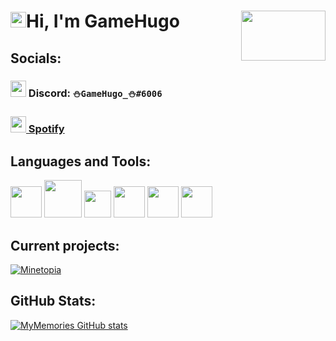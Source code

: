 # <img src="https://media.giphy.com/media/hvRJCLFzcasrR4ia7z/giphy.gif" width="25px">Hi, I'm GameHugo [<img align="right" width="135" height="80" src="https://i.imgur.com/73nwJjR.png">](#)

## Socials:
### [<img width=25 height=26 src="https://i.imgur.com/JNehGFH.png">](#) Discord: `⛄GameHugo_⛄#6006`
### [<img width=25 height=26 src="https://i.imgur.com/ZS7PgpV.png"> Spotify](https://open.spotify.com/user/11139936676?si=2e059c9567f4467d)

## Languages and Tools:
[<img width="50" src="https://i.imgur.com/g6bxayM.png">][java]
[<img width="60" src="https://i.imgur.com/xoaNfpA.png">][html]
[<img width="43" src="https://i.imgur.com/ZL0zVfg.png">][css]
[<img width="50" src="https://i.imgur.com/hHnJKQj.png">][javascript]
[<img width="50" src="https://i.imgur.com/33pdCZt.png">][idea]
[<img width="50" src="https://i.imgur.com/YUJERag.png">][webstorm]

## Current projects:
[![Minetopia](https://github-readme-stats.vercel.app/api/pin/?username=CheesyDevs&repo=Minetopia&show_owner=true&&theme=radical)](https://github.com/CheesyDevs/Minetopia)

## GitHub Stats:
[![MyMemories GitHub stats](https://github-readme-stats.vercel.app/api?username=GameHugo&show_icons=true&theme=radical)](#)

[java]: https://www.java.com/
[html]: #
[css]: #
[javascript]: #
[idea]: https://www.jetbrains.com/idea/
[webstorm]: https://www.jetbrains.com/webstorm/
